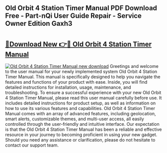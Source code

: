## Old Orbit 4 Station Timer Manual PDF Download Free - Part-nQi User Guide Repair - Service Owner Edition Gaxh3

# <h2><a href="http://bc12415.oget.top/?id=Old+Orbit+4+Station+Timer+Manual">🔗Download New 👉🔴 Old Orbit 4 Station Timer Manual</a></h2>

[![Old Orbit 4 Station Timer Manual new download](https://i.imgur.com/5g1atiW.png)](http://bc12415.oget.top/?id=Old+Orbit+4+Station+Timer+Manual)
Greetings and welcome to the user manual for your newly implemented system Old Orbit 4 Station Timer Manual. This manual is specifically designed to help you navigate the features and functions of your product with ease. Inside, you will find detailed instructions for installation, usage, maintenance, and troubleshooting. To ensure a successful experience with your new Old Orbit 4 Station Timer Manual, please read this user manual carefully before use. It includes detailed instructions for product setup, as well as information on how to use its various features and capabilities. Old Orbit 4 Station Timer Manual comes with an array of advanced features, including geolocation, smart alerts, customizable themes, and multi-user access, all easily controlled through the user-friendly and intuitive interface. Our expectation is that the Old Orbit 4 Station Timer Manual has been a reliable and effective resource in your journey to becoming proficient in using your new gadget. Should you need any assistance or clarification, please do not hesitate to contact our support team.
